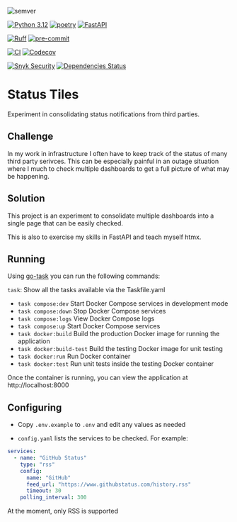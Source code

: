 ![semver](https://img.shields.io/badge/semver-0.1.0-blue)

[![Python 3.12](https://img.shields.io/badge/python-3.12-blue.svg)](https://www.python.org/downloads/release/python-360/)
[![poetry](https://img.shields.io/endpoint?url=https://python-poetry.org/badge/v0.json)](https://python-poetry.org/)
[![FastAPI](https://img.shields.io/badge/FastAPI-0.115.6-009688.svg?logo=fastapi)](https://fastapi.tiangolo.com)

[![Ruff](https://img.shields.io/endpoint?url=https://raw.githubusercontent.com/astral-sh/ruff/main/assets/badge/v2.json)](https://github.com/astral-sh/ruff)
[![pre-commit](https://img.shields.io/badge/pre--commit-enabled-brightgreen?logo=pre-commit)](https://github.com/pre-commit/pre-commit)


[![CI](https://github.com/spackle0/status-tiles/actions/workflows/docker-build-test.yaml/badge.svg)](https://github.com/johndoe/my-project/actions/workflows/ci.yml)
[![Codecov](https://codecov.io/gh/spackle0/status-tiles/branch/main/graph/badge.svg)](https://codecov.io/gh/spackle0/status-tiles)

[![Snyk Security](https://snyk.io/test/github/spackle0/status-tiles/badge.svg)](https://snyk.io/test/github/spackle0/status-tiles)
[![Dependencies Status](https://img.shields.io/badge/dependencies-up%20to%20date-brightgreen.svg)](https://github.com/spackle0/status-tiles/pulls?utf8=%E2%9C%93&q=is%3Apr%20author%3Aapp%2Fdependabot)


# Status Tiles
Experiment in consolidating status notifications from third parties.

## Challenge
In my work in infrastructure I often have to keep track of the status of many
third party serivces. This can be especially painful in an outage situation
where I much to check multiple dashboards to get a full picture of what may be
happening.

## Solution
This project is an experiment to consolidate multiple dashboards into a single
page that can be easily checked.

This is also to exercise my skills in FastAPI and teach myself htmx.

## Running

Using [go-task](https://taskfile.dev/) you can run the following commands:

`task`: Show all the tasks available via the Taskfile.yaml

* `task compose:dev`             Start Docker Compose services in development mode
* `task compose:down`            Stop Docker Compose services
* `task compose:logs`            View Docker Compose logs
* `task compose:up`              Start Docker Compose services
* `task docker:build`            Build the production Docker image for running the application
* `task docker:build-test`       Build the testing Docker image for unit testing
* `task docker:run`              Run Docker container
* `task docker:test`             Run unit tests inside the testing Docker container

Once the container is running, you can view the application at http://localhost:8000

## Configuring

* Copy `.env.example` to `.env` and edit any values as needed

* `config.yaml` lists the services to be checked. For example:

```yaml
services:
  - name: "GitHub Status"
    type: "rss"
    config:
      name: "GitHub"
      feed_url: "https://www.githubstatus.com/history.rss"
      timeout: 30
    polling_interval: 300
```

At the moment, only RSS is supported
